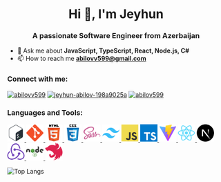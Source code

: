 <h1 align="center">Hi 👋, I'm Jeyhun</h1>
<h3 align="center">A passionate Software Engineer from Azerbaijan</h3>

- 💬 Ask me about **JavaScript, TypeScript, React, Node.js, C#**
- 📫 How to reach me **abilovv599@gmail.com**


<h3 align="left">Connect with me:</h3>
<p align="left">
    <a href="https://instagram.com/abilovv599" target="blank"><img align="center"
            src="https://raw.githubusercontent.com/rahuldkjain/github-profile-readme-generator/master/src/images/icons/Social/instagram.svg"
            alt="abilovv599" height="30" width="40" /></a>
    <a href="https://linkedin.com/in/abilovv599" target="blank"><img align="center"
            src="https://raw.githubusercontent.com/rahuldkjain/github-profile-readme-generator/master/src/images/icons/Social/linked-in-alt.svg"
            alt="jeyhun-abilov-198a9025a" height="30" width="40" /></a>
    <a href="https://www.leetcode.com/abilov599" target="blank"><img align="center"
            src="https://raw.githubusercontent.com/rahuldkjain/github-profile-readme-generator/master/src/images/icons/Social/leet-code.svg"
            alt="abilov599" height="30" width="40" /></a>
</p>

<h3 align="left">Languages and Tools:</h3>
<p align="left">
    <a href="https://www.gnu.org/software/bash/" target="_blank" rel="noreferrer">
        <img src="https://raw.githubusercontent.com/devicons/devicon/master/icons/bash/bash-original.svg" alt="bash" width="40" height="40" />
    </a>
    <a href="https://git-scm.com/" target="_blank" rel="noreferrer">
        <img src="https://raw.githubusercontent.com/devicons/devicon/master/icons/git/git-original.svg" alt="git" width="40" height="40" />
    </a>
    <a href="https://www.w3.org/html/" target="_blank" rel="noreferrer">
        <img src="https://raw.githubusercontent.com/devicons/devicon/master/icons/html5/html5-original-wordmark.svg"
            alt="html5" width="40" height="40" />
    </a>
    <a href="https://www.w3schools.com/css/" target="_blank" rel="noreferrer">
        <img src="https://raw.githubusercontent.com/devicons/devicon/master/icons/css3/css3-original-wordmark.svg"
            alt="css3" width="40" height="40" />
    </a>
    <a href="https://sass-lang.com" target="_blank" rel="noreferrer">
        <img src="https://raw.githubusercontent.com/devicons/devicon/master/icons/sass/sass-original.svg" alt="sass"
            width="40" height="40" />
    </a>
    <a href="https://tailwindcss.com/" target="_blank" rel="noreferrer">
        <img src="https://raw.githubusercontent.com/devicons/devicon/master/icons/tailwindcss/tailwindcss-original.svg"
            alt="tailwindcss" width="40" height="40" />
    </a>
    <a href="https://developer.mozilla.org/en-US/docs/Web/JavaScript" target="_blank" rel="noreferrer">
        <img src="https://raw.githubusercontent.com/devicons/devicon/master/icons/javascript/javascript-original.svg"
            alt="javascript" width="40" height="40" />
    </a>
    <a href="https://www.typescriptlang.org/" target="_blank" rel="noreferrer">
        <img src="https://raw.githubusercontent.com/github/explore/80688e429a7d4ef2fca1e82350fe8e3517d3494d/topics/typescript/typescript.png"
            alt="typescript" width="40" height="40" />
    </a>
    <a href="https://vitejs.dev/" target="_blank" rel="noreferrer">
        <img src="https://raw.githubusercontent.com/devicons/devicon/master/icons/vitejs/vitejs-original.svg"
            alt="vitejs" width="40" height="40" />
    </a>
    <a href="https://react.dev/" target="_blank" rel="noreferrer">
        <img src="https://raw.githubusercontent.com/devicons/devicon/master/icons/react/react-original.svg"
            alt="react" width="40" height="40" />
    </a>
    <a href="https://nextjs.org/" target="_blank" rel="noreferrer">
        <img src="https://raw.githubusercontent.com/devicons/devicon/master/icons/nextjs/nextjs-original.svg"
            alt="nextjs" width="40" height="40" />
    </a>
    <a href="https://redux.js.org" target="_blank" rel="noreferrer">
        <img src="https://raw.githubusercontent.com/devicons/devicon/master/icons/redux/redux-original.svg" alt="redux"
            width="40" height="40" />
    </a>
    <a href="https://nodejs.org" target="_blank" rel="noreferrer">
        <img src="https://raw.githubusercontent.com/devicons/devicon/master/icons/nodejs/nodejs-original-wordmark.svg"
            alt="nodejs" width="40" height="40" />
    </a>
        <a href="https://nestjs.com/" target="_blank" rel="noreferrer">
        <img src="https://raw.githubusercontent.com/devicons/devicon/master/icons/nestjs/nestjs-original.svg"
            alt="nestjs" width="40" height="40" />
    </a>
</p>

![Top Langs](https://github-readme-stats.vercel.app/api/top-langs/?username=Abilov599&layout=compact&theme=gotham&custom_title=Statistics)
   
